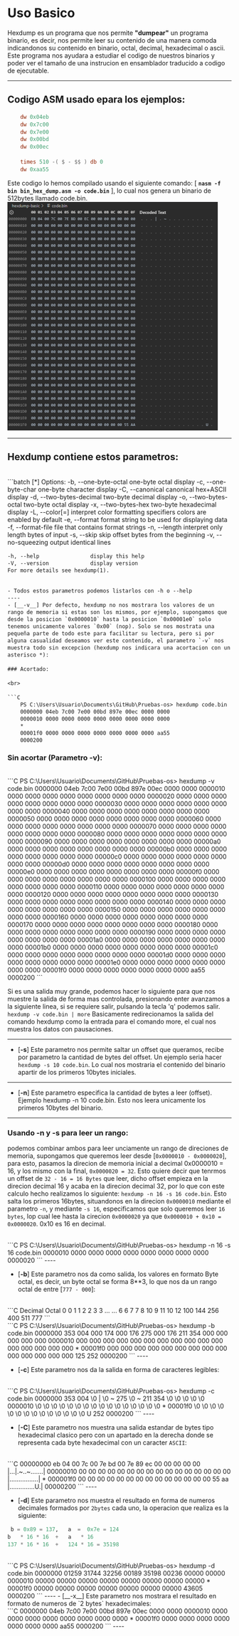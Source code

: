 # Uso Basico

Hexdump es un programa que nos permite __"dumpear"__ un programa binario, es decir, nos permite leer su contenido de una manera comoda indicandonos su contenido en binario, octal, decimal, hexadecimal o ascii. Este programa nos ayudara a estudiar el codigo de nuestros binarios y poder ver el tamaño de una instrucion en ensamblador traducido a codigo de ejecutable.

----
## Codigo ASM usado epara los ejemplos:

```nasm
    dw 0x04eb
    dw 0x7c00
    dw 0x7e00
    dw 0x00bd 
    dw 0x00ec

    times 510 -( $ - $$ ) db 0
    dw 0xaa55
```

Este codigo lo hemos compilado usando el siguiente comando: [ __`nasm -f bin bin_hex_dump.asm -o code.bin`__ ], lo cual nos genera un binario de 512bytes llamado code.bin.
![ImG-code-hex](./../Imagenes/code-hex-bin_hex_dump_asm.png)


----
## Hexdump contiene estos parametros:
<br>
```batch
    [*] Options:
    -b, --one-byte-octal      one-byte octal display
    -c, --one-byte-char       one-byte character display
    -C, --canonical           canonical hex+ASCII display
    -d, --two-bytes-decimal   two-byte decimal display
    -o, --two-bytes-octal     two-byte octal display
    -x, --two-bytes-hex       two-byte hexadecimal display
    -L, --color[=<mode>]      interpret color formatting specifiers
                                colors are enabled by default
    -e, --format <format>     format string to be used for displaying data
    -f, --format-file <file>  file that contains format strings
    -n, --length <length>     interpret only length bytes of input
    -s, --skip <offset>       skip offset bytes from the beginning
    -v, --no-squeezing        output identical lines

    -h, --help                display this help
    -V, --version             display version
    For more details see hexdump(1).
```

- Todos estos parametros podemos listarlos con -h o --help
----
- [__-v__] Por defecto, hexdump no nos mostrara los valores de un rango de memoria si estas son los mismos, por ejemplo, supongamos que desde la posicion `0x0000010` hasta la posicion `0x00001e0` solo tenemos unicamente valores `0x00` (nop). Solo se nos mostrata una pequeña parte de todo este para facilitar su lectura, pero si por alguna casualidad deseamos ver este contenido, el parametro `-v` nos muestra todo sin excepcion (hexdump nos indicara una acortacion con un asterisco *):

### Acortado:

<br>

```C
    PS C:\Users\Usuario\Documents\GitHub\Pruebas-os> hexdump code.bin
    0000000 04eb 7c00 7e00 00bd 897e 00ec 0000 0000
    0000010 0000 0000 0000 0000 0000 0000 0000 0000
    *
    00001f0 0000 0000 0000 0000 0000 0000 0000 aa55
    0000200
```

### Sin acortar (Parametro -v):

<br>
```C
    PS C:\Users\Usuario\Documents\GitHub\Pruebas-os> hexdump -v code.bin
    0000000 04eb 7c00 7e00 00bd 897e 00ec 0000 0000
    0000010 0000 0000 0000 0000 0000 0000 0000 0000
    0000020 0000 0000 0000 0000 0000 0000 0000 0000
    0000030 0000 0000 0000 0000 0000 0000 0000 0000
    0000040 0000 0000 0000 0000 0000 0000 0000 0000
    0000050 0000 0000 0000 0000 0000 0000 0000 0000
    0000060 0000 0000 0000 0000 0000 0000 0000 0000
    0000070 0000 0000 0000 0000 0000 0000 0000 0000
    0000080 0000 0000 0000 0000 0000 0000 0000 0000
    0000090 0000 0000 0000 0000 0000 0000 0000 0000
    00000a0 0000 0000 0000 0000 0000 0000 0000 0000
    00000b0 0000 0000 0000 0000 0000 0000 0000 0000
    00000c0 0000 0000 0000 0000 0000 0000 0000 0000
    00000d0 0000 0000 0000 0000 0000 0000 0000 0000
    00000e0 0000 0000 0000 0000 0000 0000 0000 0000
    00000f0 0000 0000 0000 0000 0000 0000 0000 0000
    0000100 0000 0000 0000 0000 0000 0000 0000 0000
    0000110 0000 0000 0000 0000 0000 0000 0000 0000
    0000120 0000 0000 0000 0000 0000 0000 0000 0000
    0000130 0000 0000 0000 0000 0000 0000 0000 0000
    0000140 0000 0000 0000 0000 0000 0000 0000 0000
    0000150 0000 0000 0000 0000 0000 0000 0000 0000
    0000160 0000 0000 0000 0000 0000 0000 0000 0000
    0000170 0000 0000 0000 0000 0000 0000 0000 0000
    0000180 0000 0000 0000 0000 0000 0000 0000 0000
    0000190 0000 0000 0000 0000 0000 0000 0000 0000
    00001a0 0000 0000 0000 0000 0000 0000 0000 0000
    00001b0 0000 0000 0000 0000 0000 0000 0000 0000
    00001c0 0000 0000 0000 0000 0000 0000 0000 0000
    00001d0 0000 0000 0000 0000 0000 0000 0000 0000
    00001e0 0000 0000 0000 0000 0000 0000 0000 0000
    00001f0 0000 0000 0000 0000 0000 0000 0000 aa55
    0000200
```

Si es una salida muy grande, podemos hacer lo siguiente para que nos muestre la salida de forma mas controlada, presionando enter avanzamos a la siguiente linea, si se requiere salir, pulsando la tecla 'q' podemos salir.
`hexdump -v code.bin | more`
Basicamente redirecionamos la salida del comando hexdump como la entrada para el comando more, el cual nos muestra los datos con pausaciones.

----
- [__-s__] Este parametro nos permite saltar un offset  que queramos, recibe por parametro la cantidad de bytes del offset. Un ejemplo seria hacer `hexdump -s 10 code.bin`. Lo cual nos mostraria el contenido del binario apartir de los primeros 10bytes iniciales.
----
- [__-n__] Este parametro especifica la cantidad de bytes a leer (offset). Ejemplo hexdump -n 10 code.bin. Esto nos leera unicamente los primeros 10bytes del binario.
----

### Usando -n y -s para leer un rango: 
podemos combinar ambos para leer unciamente un rango de direciones de memoria, supongamos que queremos leer desde [`0x0000010 - 0x0000020`], para esto, pasamos la direcion de memoria inicial a decimal 0x0000010 = 16, y los mismo con la final, `0x0000020 = 32`. Esto quiere decir que tenrmos un offset de `32 - 16 = 16 Bytes` que leer, dicho offset empieza en la direcion decimal 16 y acaba en la direcion decimal 32, por lo que con este calculo hecho realizamos lo siguiente: `hexdump -n 16 -s 16 code.bin`. Esto salta los primeros 16bytes, situandonos en la direcion `0x0000010` mediante el parametro `-n`, y mediante `-s 16`, especificamos que solo queremos leer `16 bytes`, lop cual lee hasta la cirecion `0x0000020` ya que `0x0000010 + 0x10 = 0x0000020`. 0x10 es 16 en decimal.

<br>
```C
    PS C:\Users\Usuario\Documents\GitHub\Pruebas-os> hexdump -n 16 -s 16 code.bin
    0000010 0000 0000 0000 0000 0000 0000 0000 0000
    0000020
```
----

- [__-b__] Este parametro nos da como salida, los valores en formato Byte octal, es decir, un byte octal se forma 8**3, lo que nos da un rango octal de entre [`777 - 000`]:

<br>
```C
    Decimal          Octal
    0                  0
    1                  1
    2                  2
    3                  3
    ...               ...
    6                  6
    7                  7
    8                  10
    9                  11
    10                 12
    100               144
    256               400
    511               777
```

<br>
```C
    PS C:\Users\Usuario\Documents\GitHub\Pruebas-os> hexdump -b code.bin
    0000000 353 004 000 174 000 176 275 000 176 211 354 000 000 000 000 000
    0000010 000 000 000 000 000 000 000 000 000 000 000 000 000 000 000 000
    *
    00001f0 000 000 000 000 000 000 000 000 000 000 000 000 000 000 125 252
    0000200
```
----

- [__-c__] Este parametro nos da la salida en forma de caracteres legibles:

<br>
```C
    PS C:\Users\Usuario\Documents\GitHub\Pruebas-os> hexdump -c code.bin
    0000000 353 004  \0   |  \0   ~ 275  \0   ~ 211 354  \0  \0  \0  \0  \0
    0000010  \0  \0  \0  \0  \0  \0  \0  \0  \0  \0  \0  \0  \0  \0  \0  \0
    *
    00001f0  \0  \0  \0  \0  \0  \0  \0  \0  \0  \0  \0  \0  \0  \0   U 252
    0000200
```
----

- [__-C__] Este parametro nos muestra una salida estandar de bytes tipo hexadecimal clasico pero con un apartado en la derecha donde se representa cada byte hexadecimal con un caracter `ASCII`:

<br>
```C
    00000000  eb 04 00 7c 00 7e bd 00  7e 89 ec 00 00 00 00 00  |...|.~..~.......|
    00000010  00 00 00 00 00 00 00 00  00 00 00 00 00 00 00 00  |................|
    *
    000001f0  00 00 00 00 00 00 00 00  00 00 00 00 00 00 55 aa  |..............U.|
    00000200
```
----

- [__-d__] Este parametro nos muestra el resultado en forma de numeros decimales formados por `2bytes` cada uno, la operacion que realiza es la siguiente:
```python
 b = 0x89 = 137,   a  =  0x7e = 124
b   * 16 * 16  +   a   * 16 
137 * 16 * 16  +   124 * 16 = 35198 
```
<br>
```C
    PS C:\Users\Usuario\Documents\GitHub\Pruebas-os> hexdump -d code.bin
    0000000   01259   31744   32256   00189   35198   00236   00000   00000
    0000010   00000   00000   00000   00000   00000   00000   00000   00000
    *
    00001f0   00000   00000   00000   00000   00000   00000   00000   43605
    0000200
```
----
- [__-x__] Este parametro nos mostrara el resultado en formato de numeros de `2 bytes` hexadecimales:

<br>
```C
    0000000    04eb    7c00    7e00    00bd    897e    00ec    0000    0000
    0000010    0000    0000    0000    0000    0000    0000    0000    0000
    *
    00001f0    0000    0000    0000    0000    0000    0000    0000    aa55
    0000200
```
----